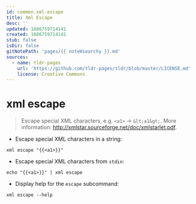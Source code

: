 ```yaml
---
id: common.xml-escape
title: Xml Escape
desc: ''
updated: 1686759714141
created: 1686759714141
stub: false
isDir: false
gitNotePath: 'pages/{{ noteHiearchy }}.md'
sources:
  - name: tldr-pages
    url: 'https://github.com/tldr-pages/tldr/blob/master/LICENSE.md'
    license: Creative Commons
---
```

# xml escape

> Escape special XML characters, e.g. `<a1>` → `&lt;a1&gt;`.
> More information: <http://xmlstar.sourceforge.net/doc/xmlstarlet.pdf>.

- Escape special XML characters in a string:

`xml escape "{{<a1>}}"`

- Escape special XML characters from `stdin`:

`echo "{{<a1>}}" | xml escape`

- Display help for the `escape` subcommand:

`xml escape --help`

